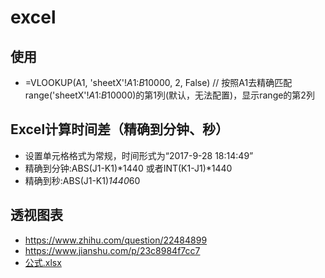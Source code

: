 # excel

## 使用
* =VLOOKUP(A1, 'sheetX'!$A$1:$B$10000, 2, False) // 按照A1去精确匹配range('sheetX'!$A$1:$B$10000)的第1列(默认，无法配置)，显示range的第2列

## Excel计算时间差（精确到分钟、秒）
* 设置单元格格式为常规，时间形式为“2017-9-28 18:14:49”
* 精确到分钟:ABS(J1-K1)*1440 或者INT(K1-J1)*1440
* 精确到秒:ABS(J1-K1)*1440*60

## 透视图表
* https://www.zhihu.com/question/22484899
* https://www.jianshu.com/p/23c8984f7cc7
* [公式.xlsx](https://tech.wangyaqi.cn/s/excel/公式.xlsx)
